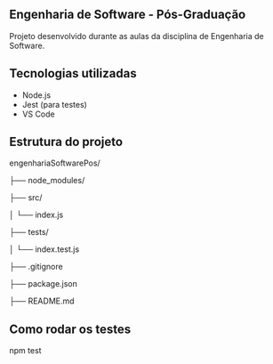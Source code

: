 ## Engenharia de Software - Pós-Graduação 

Projeto desenvolvido durante as aulas da disciplina de Engenharia de Software.

## Tecnologias utilizadas

- Node.js
- Jest (para testes)
- VS Code

## Estrutura do projeto

engenhariaSoftwarePos/

├── node_modules/

├── src/

│   └── index.js

├── tests/

│   └── index.test.js

├── .gitignore

├── package.json

├── README.md



## Como rodar os testes

npm test



